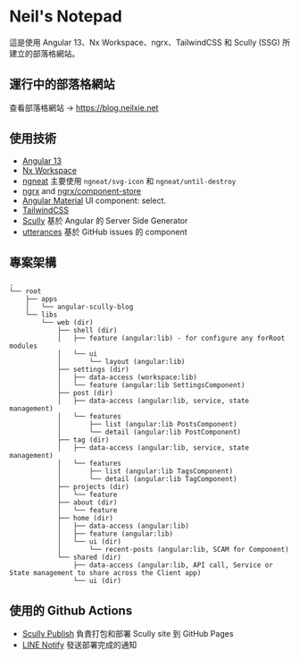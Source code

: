 # Neil's Notepad

這是使用 Angular 13、Nx Workspace、ngrx、TailwindCSS 和 Scully (SSG) 所建立的部落格網站。

## 運行中的部落格網站

查看部落格網站 -> <https://blog.neilxie.net>

## 使用技術

- [Angular 13][angular]
- [Nx Workspace][nx]
- [ngneat][] 主要使用 `ngneat/svg-icon` 和 `ngneat/until-destroy`
- [ngrx][ngrx] and [ngrx/component-store][component-store]
- [Angular Material][angular-material] UI component: select.
- [TailwindCSS][tailwind]
- [Scully][scully] 基於 Angular 的 Server Side Generator
- [utterances][utterances] 基於 GitHub issues 的 component

[angular]: https://angular.io/
[nx]: https://nx.dev/
[ngrx]: https://ngrx.io/
[component-store]: https://ngrx.io/guide/component-store
[angular-material]: https://material.angular.io/
[tailwind]: https://tailwindcss.com/
[ngneat]: https://github.com/ngneat
[scully]: https://scully.io/
[utterances]: https://utteranc.es/

## 專案架構

```
.
└── root
    ├── apps
    │   └── angular-scully-blog
    └── libs
        └── web (dir)
            ├── shell (dir)
            │   ├── feature (angular:lib) - for configure any forRoot modules
            │   └── ui
            │       └── layout (angular:lib)
            ├── settings (dir)
            │   ├── data-access (workspace:lib)
            │   └── feature (angular:lib SettingsComponent)
            ├── post (dir)
            │   ├── data-access (angular:lib, service, state management)
            │   └── features
            │       ├── list (angular:lib PostsComponent)
            │       └── detail (angular:lib PostComponent)
            ├── tag (dir)
            │   ├── data-access (angular:lib, service, state management)
            │   └── features
            │       ├── list (angular:lib TagsComponent)
            │       └── detail (angular:lib TagComponent)
            ├── projects (dir)
            │   └── feature
            ├── about (dir)
            │   └── feature
            ├── home (dir)
            │   ├── data-access (angular:lib)
            │   ├── feature (angular:lib)
            │   └── ui (dir)
            │       └── recent-posts (angular:lib, SCAM for Component)
            └── shared (dir)
                ├── data-access (angular:lib, API call, Service or State management to share across the Client app)
                └── ui (dir)
```

## 使用的 Github Actions

- [Scully Publish](https://github.com/marketplace/actions/scully-publish) 負責打包和部署 Scully site 到 GitHub Pages
- [LINE Notify](https://github.com/marketplace/actions/line-notify) 發送部署完成的通知
